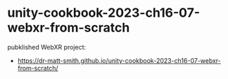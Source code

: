 # unity-cookbook-2023-ch16-07-webxr-from-scratch

pubklished WebXR project:

- https://dr-matt-smith.github.io/unity-cookbook-2023-ch16-07-webxr-from-scratch/

  
